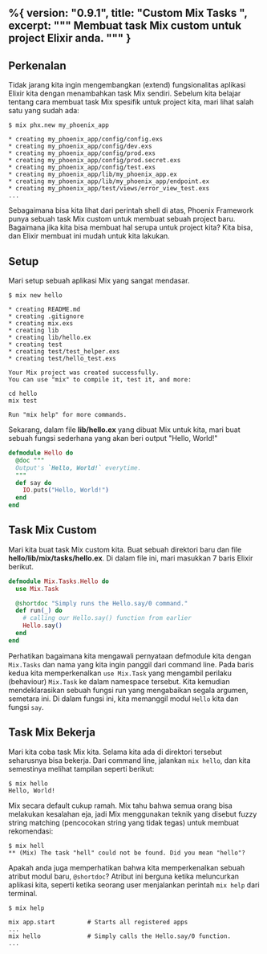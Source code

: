 %{
  version: "0.9.1",
  title: "Custom Mix Tasks ",
  excerpt: """
  Membuat task Mix custom untuk project Elixir anda.
  """
}
---

## Perkenalan 

Tidak jarang kita ingin mengembangkan (extend) fungsionalitas aplikasi Elixir kita dengan menambahkan task Mix sendiri. Sebelum kita belajar tentang cara membuat task Mix spesifik untuk project kita, mari lihat salah satu yang sudah ada:

```shell
$ mix phx.new my_phoenix_app

* creating my_phoenix_app/config/config.exs
* creating my_phoenix_app/config/dev.exs
* creating my_phoenix_app/config/prod.exs
* creating my_phoenix_app/config/prod.secret.exs
* creating my_phoenix_app/config/test.exs
* creating my_phoenix_app/lib/my_phoenix_app.ex
* creating my_phoenix_app/lib/my_phoenix_app/endpoint.ex
* creating my_phoenix_app/test/views/error_view_test.exs
...
```

Sebagaimana bisa kita lihat dari perintah shell di atas, Phoenix Framework punya sebuah task Mix custom untuk membuat sebuah project baru. Bagaimana jika kita bisa membuat hal serupa untuk project kita? Kita bisa, dan Elixir membuat ini mudah untuk kita lakukan.

## Setup

Mari setup sebuah aplikasi Mix yang sangat mendasar.

```shell
$ mix new hello

* creating README.md
* creating .gitignore
* creating mix.exs
* creating lib
* creating lib/hello.ex
* creating test
* creating test/test_helper.exs
* creating test/hello_test.exs

Your Mix project was created successfully.
You can use "mix" to compile it, test it, and more:

cd hello
mix test

Run "mix help" for more commands.
```

Sekarang, dalam file **lib/hello.ex** yang dibuat Mix untuk kita, mari buat sebuah fungsi sederhana yang akan beri output "Hello, World!"

```elixir
defmodule Hello do
  @doc """
  Output's `Hello, World!` everytime.
  """
  def say do
    IO.puts("Hello, World!")
  end
end
```

## Task Mix Custom

Mari kita buat task Mix custom kita. Buat sebuah direktori baru dan file **hello/lib/mix/tasks/hello.ex**. Di dalam file ini, mari masukkan 7 baris Elixir berikut.

```elixir
defmodule Mix.Tasks.Hello do
  use Mix.Task

  @shortdoc "Simply runs the Hello.say/0 command."
  def run(_) do
    # calling our Hello.say() function from earlier
    Hello.say()
  end
end
```

Perhatikan bagaimana kita mengawali pernyataan defmodule kita dengan `Mix.Tasks` dan nama yang kita ingin panggil dari command line. Pada baris kedua kita memperkenalkan `use Mix.Task` yang mengambil perilaku (behaviour) `Mix.Task` ke dalam namespace tersebut. Kita kemudian mendeklarasikan sebuah fungsi run yang mengabaikan segala argumen, semetara ini. Di dalam fungsi ini, kita memanggil modul `Hello` kita dan fungsi `say`.

## Task Mix Bekerja

Mari kita coba task Mix kita. Selama kita ada di direktori tersebut seharusnya bisa bekerja. Dari command line, jalankan `mix hello`, dan kita semestinya melihat tampilan seperti berikut:

```shell
$ mix hello
Hello, World!
```

Mix secara default cukup ramah. Mix tahu bahwa semua orang bisa melakukan kesalahan eja, jadi Mix menggunakan teknik yang disebut fuzzy string matching (pencocokan string yang tidak tegas) untuk membuat rekomendasi:

```shell
$ mix hell
** (Mix) The task "hell" could not be found. Did you mean "hello"?
```

Apakah anda juga memperhatikan bahwa kita memperkenalkan sebuah atribut modul baru, `@shortdoc`? Atribut ini berguna ketika meluncurkan aplikasi kita, seperti ketika seorang user menjalankan perintah `mix help` dari terminal.

```shell
$ mix help

mix app.start         # Starts all registered apps
...
mix hello             # Simply calls the Hello.say/0 function.
...
```
